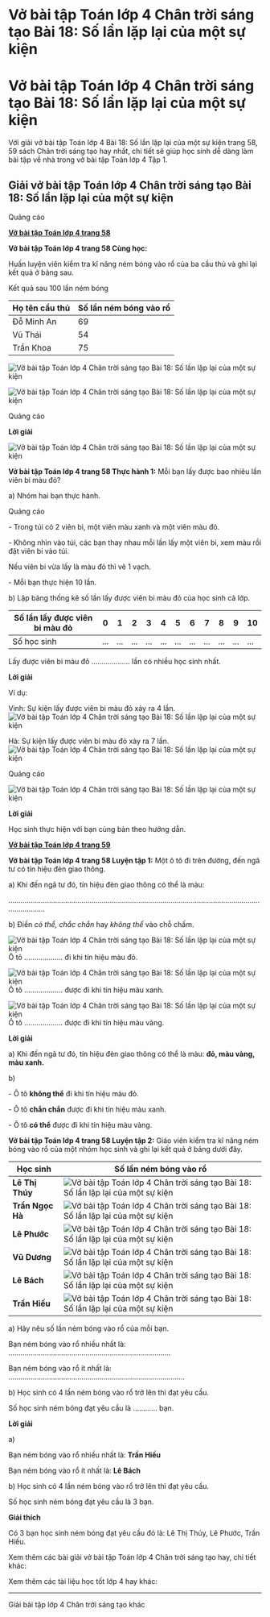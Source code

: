 # Vở bài tập Toán lớp 4 Chân trời sáng tạo Bài 18: Số lần lặp lại của một sự kiện

# Vở bài tập Toán lớp 4 Chân trời sáng tạo Bài 18: Số lần lặp lại của một sự kiện

Với giải vở bài tập Toán lớp 4 Bài 18: Số lần lặp lại của một sự kiện trang 58, 59 sách Chân trời sáng tạo hay nhất, chi tiết sẽ giúp học sinh dễ dàng làm bài tập về nhà trong vở bài tập Toán lớp 4 Tập 1.

## Giải vở bài tập Toán lớp 4 Chân trời sáng tạo Bài 18: Số lần lặp lại của một sự kiện

Quảng cáo

[**Vở bài tập Toán lớp 4 trang 58**](https://vietjack.com/vbt-toan-4-ct/vbt-toan-lop-4-trang-58-chan-troi.jsp)

**Vở bài tập Toán lớp 4 trang 58 Cùng học:**

Huấn luyện viên kiểm tra kĩ năng ném bóng vào rổ của ba cầu thủ và ghi lại kết quả ở bảng sau.

Kết quả sau 100 lần ném bóng

|  Họ tên cầu thủ  |  Số lần ném bóng vào rổ  
---|---  
Đỗ Minh An |  69  
Vũ Thái |  54  
Trần Khoa |  75  
![Vở bài tập Toán lớp 4 Chân trời sáng tạo Bài 18: Số lần lặp lại của một sự kiện](https://vietjack.com/vbt-toan-4-ct/images/bai-18-so-lan-lap-lai-cua-mot-su-kien.PNG)  
  
![Vở bài tập Toán lớp 4 Chân trời sáng tạo Bài 18: Số lần lặp lại của một sự kiện](https://vietjack.com/vbt-toan-4-ct/images/bai-18-so-lan-lap-lai-cua-mot-su-kien-1.PNG)

Quảng cáo

**Lời giải**

![Vở bài tập Toán lớp 4 Chân trời sáng tạo Bài 18: Số lần lặp lại của một sự kiện](https://vietjack.com/vbt-toan-4-ct/images/bai-18-so-lan-lap-lai-cua-mot-su-kien-2.PNG)

**Vở bài tập Toán lớp 4 trang 58 Thực hành 1:** Mỗi bạn lấy được bao nhiêu lần viên bi màu đỏ?

a) Nhóm hai bạn thực hành.

Quảng cáo

\- Trong túi có 2 viên bi, một viên màu xanh và một viên màu đỏ.

\- Không nhìn vào túi, các bạn thay nhau mỗi lần lấy một viên bi, xem màu rồi đặt viên bi vào túi.

Nếu viên bi vừa lấy là màu đỏ thì vẽ 1 vạch.

\- Mỗi bạn thực hiện 10 lần.

b) Lập bảng thống kê số lần lấy được viên bi màu đỏ của học sinh cả lớp.

Số lần lấy được viên bi màu đỏ |  0 |  1 |  2 |  3 |  4 |  5 |  6 |  7 |  8 |  9 |  10  
---|---|---|---|---|---|---|---|---|---|---|---  
Số học sinh |  ... |  ... |  ... |  ... |  ... |  ... |  ... |  ... |  ... |  ... |  ...  
  
Lấy được viên bi màu đỏ ................... lần có nhiều học sinh nhất.

**Lời giải**

Ví dụ: 

Vinh: Sự kiện lấy được viên bi màu đỏ xảy ra 4 lần. ![Vở bài tập Toán lớp 4 Chân trời sáng tạo Bài 18: Số lần lặp lại của một sự kiện](https://vietjack.com/vbt-toan-4-ct/images/bai-18-so-lan-lap-lai-cua-mot-su-kien-3.PNG)

Hà: Sự kiện lấy được viên bi màu đỏ xảy ra 7 lần. ![Vở bài tập Toán lớp 4 Chân trời sáng tạo Bài 18: Số lần lặp lại của một sự kiện](https://vietjack.com/vbt-toan-4-ct/images/bai-18-so-lan-lap-lai-cua-mot-su-kien-4.PNG)

Quảng cáo

![Vở bài tập Toán lớp 4 Chân trời sáng tạo Bài 18: Số lần lặp lại của một sự kiện](https://vietjack.com/vbt-toan-4-ct/images/bai-18-so-lan-lap-lai-cua-mot-su-kien-5.PNG)

**Lời giải**

Học sinh thực hiện với bạn cùng bàn theo hướng dẫn.

[**Vở bài tập Toán lớp 4 trang 59**](https://vietjack.com/vbt-toan-4-ct/vbt-toan-lop-4-trang-59-chan-troi.jsp)

**Vở bài tập Toán lớp 4 trang 58 Luyện tập 1:** Một ô tô đi trên đường, đến ngã tư có tín hiệu đèn giao thông.

a) Khi đến ngã tư đó, tín hiệu đèn giao thông có thể là màu: 

..............................................................................................................................................

b) Điền _có thể, chắc chắn_ hay _không thể_ vào chỗ chấm.

![Vở bài tập Toán lớp 4 Chân trời sáng tạo Bài 18: Số lần lặp lại của một sự kiện](https://vietjack.com/vbt-toan-4-ct/images/bai-18-so-lan-lap-lai-cua-mot-su-kien-6.PNG) Ô tô ................... đi khi tín hiệu màu đỏ.

![Vở bài tập Toán lớp 4 Chân trời sáng tạo Bài 18: Số lần lặp lại của một sự kiện](https://vietjack.com/vbt-toan-4-ct/images/bai-18-so-lan-lap-lai-cua-mot-su-kien-6.PNG) Ô tô ................... được đi khi tín hiệu màu xanh.

![Vở bài tập Toán lớp 4 Chân trời sáng tạo Bài 18: Số lần lặp lại của một sự kiện](https://vietjack.com/vbt-toan-4-ct/images/bai-18-so-lan-lap-lai-cua-mot-su-kien-6.PNG) Ô tô ................... được đi khi tín hiệu màu vàng.

**Lời giải**

a) Khi đến ngã tư đó, tín hiệu đèn giao thông có thể là màu: **đỏ, màu vàng, màu xanh.**

b) 

\- Ô tô **không thể** đi khi tín hiệu màu đỏ.

\- Ô tô **chắn chắn** được đi khi tín hiệu màu xanh. 

\- Ô tô **có thể** được đi khi tín hiệu màu vàng.

**Vở bài tập Toán lớp 4 trang 58 Luyện tập 2:** Giáo viên kiểm tra kĩ năng ném bóng vào rổ của một nhóm học sinh và ghi lại kết quả ở bảng dưới đây.

**Học sinh** |  **Số lần ném bóng vào rổ**  
---|---  
**Lê Thị Thúy** |  ![Vở bài tập Toán lớp 4 Chân trời sáng tạo Bài 18: Số lần lặp lại của một sự kiện](https://vietjack.com/vbt-toan-4-ct/images/bai-18-so-lan-lap-lai-cua-mot-su-kien-7.PNG)  
**Trần Ngọc Hà** |  ![Vở bài tập Toán lớp 4 Chân trời sáng tạo Bài 18: Số lần lặp lại của một sự kiện](https://vietjack.com/vbt-toan-4-ct/images/bai-18-so-lan-lap-lai-cua-mot-su-kien-8.PNG)  
**Lê Phước** |  ![Vở bài tập Toán lớp 4 Chân trời sáng tạo Bài 18: Số lần lặp lại của một sự kiện](https://vietjack.com/vbt-toan-4-ct/images/bai-18-so-lan-lap-lai-cua-mot-su-kien-9.PNG)  
**Vũ Dương** |  ![Vở bài tập Toán lớp 4 Chân trời sáng tạo Bài 18: Số lần lặp lại của một sự kiện](https://vietjack.com/vbt-toan-4-ct/images/bai-18-so-lan-lap-lai-cua-mot-su-kien-8.PNG)  
**Lê Bách** |  ![Vở bài tập Toán lớp 4 Chân trời sáng tạo Bài 18: Số lần lặp lại của một sự kiện](https://vietjack.com/vbt-toan-4-ct/images/bai-18-so-lan-lap-lai-cua-mot-su-kien-10.PNG)  
**Trần Hiếu** |  ![Vở bài tập Toán lớp 4 Chân trời sáng tạo Bài 18: Số lần lặp lại của một sự kiện](https://vietjack.com/vbt-toan-4-ct/images/bai-18-so-lan-lap-lai-cua-mot-su-kien-11.PNG)  
  
a) Hãy nêu số lần ném bóng vào rổ của mỗi bạn. 

Bạn ném bóng vào rổ nhiều nhất là: ................................................................................

Bạn ném bóng vào rổ ít nhất là: .......................................................................................

b) Học sinh có 4 lần ném bóng vào rổ trở lên thì đạt yêu cầu. 

Số học sinh ném bóng đạt yêu cầu là ............ bạn.

**Lời giải**

a)

Bạn ném bóng vào rổ nhiều nhất là: **Trần Hiếu**

Bạn ném bóng vào rổ ít nhất là: **Lê Bách**

b) Học sinh có 4 lần ném bóng vào rổ trở lên thì đạt yêu cầu.

Số học sinh ném bóng đạt yêu cầu là 3 bạn.

**Giải thích**

Có 3 bạn học sinh ném bóng đạt yêu cầu đó là: Lê Thị Thúy, Lê Phước, Trần Hiếu.

Xem thêm các bài giải vở bài tập Toán lớp 4 Chân trời sáng tạo hay, chi tiết khác:

Xem thêm các tài liệu học tốt lớp 4 hay khác:

* * *

Giải bài tập lớp 4 Chân trời sáng tạo khác
